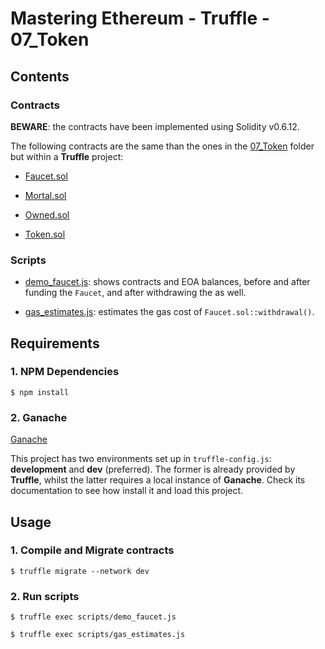 # Mastering Ethereum - Truffle - 07_Token

## Contents

### Contracts

**BEWARE**: the contracts have been implemented using Solidity v0.6.12.

The following contracts are the same than the ones in the [07_Token](./../solidity/07_Token/README.md) folder but within a **Truffle** project:

- [Faucet.sol](contracts/Faucet.sol)

- [Mortal.sol](contracts/Mortal.sol)

- [Owned.sol](contracts/Owned.sol)

- [Token.sol](contracts/Token.sol)

### Scripts

- [demo_faucet.js](scripts/demo_faucet.js): shows contracts and EOA balances, before and after funding the `Faucet`, and after withdrawing the as well.

- [gas_estimates.js](scripts/gas_estimates.js): estimates the gas cost of `Faucet.sol::withdrawal()`.

## Requirements

### 1. NPM Dependencies

```shell
$ npm install
```

### 2. Ganache

[Ganache](https://www.trufflesuite.com/ganache)

This project has two environments set up in `truffle-config.js`: **development** and **dev** (preferred). The former is already provided by **Truffle**, whilst the latter requires a local instance of **Ganache**. Check its documentation to see how install it and load this project.

## Usage

### 1. Compile and Migrate contracts

```shell
$ truffle migrate --network dev
```

### 2. Run scripts

```shell
$ truffle exec scripts/demo_faucet.js
```

```shell
$ truffle exec scripts/gas_estimates.js
```
